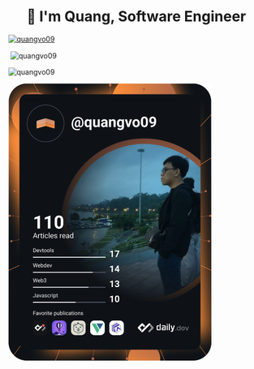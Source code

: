 <h1 align="center"> 👋 I'm Quang, Software Engineer</h1>

<!-- <p align="left"> <img src="https://komarev.com/ghpvc/?username=quangvo09&label=Profile%20views&color=0e75b6&style=flat" alt="quangvo09" /> </p> -->

<p align="left"> <a href="https://github.com/ryo-ma/github-profile-trophy"><img src="https://github-profile-trophy.vercel.app/?username=quangvo09" alt="quangvo09" /></a> </p>


<!-- <p><img align="left" src="https://github-readme-stats.vercel.app/api/top-langs?username=quangvo09&show_icons=true&locale=en&layout=compact" alt="quangvo09" /></p> -->

<p>&nbsp;<img align="center" src="https://github-readme-stats.vercel.app/api?username=quangvo09&show_icons=true&locale=en" alt="quangvo09" /></p>

<p><img align="center" src="https://github-readme-streak-stats.herokuapp.com/?user=quangvo09" alt="quangvo09" /></p>

<a href="https://app.daily.dev/quangvo09"><img src="https://github.com/quangvo09/quangvo09/blob/main/devcard.svg" width="400" alt="Quang's Dev Card"/></a>
<!--
**quangvo09/quangvo09** is a ✨ _special_ ✨ repository because its `README.md` (this file) appears on your GitHub profile.

Here are some ideas to get you started:

- 🔭 I’m currently working on ...
- 🌱 I’m currently learning ...
- 👯 I’m looking to collaborate on ...
- 🤔 I’m looking for help with ...
- 💬 Ask me about ...
- 📫 How to reach me: ...
- 😄 Pronouns: ...
- ⚡ Fun fact: ...
-->
